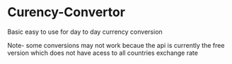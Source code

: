 # Curency-Convertor
Basic easy to use for day to day currency conversion

Note- some conversions may not work becaue the api is currently the free version which does not have acess to all countries exchange rate
